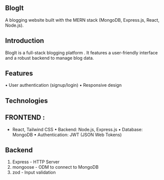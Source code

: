 ## BlogIt

A blogging website built with the MERN stack (MongoDB, Express.js, React, Node.js).

## Introduction

BlogIt is a full-stack blogging platform . It features a user-friendly interface and a robust backend to manage blog data.

## Features

• User authentication (signup/login)
• Responsive design

## Technologies

## FRONTEND :

- React, Tailwind CSS
  • Backend: Node.js, Express.js
  • Database: MongoDB
  • Authentication: JWT (JSON Web Tokens)

## Backend

1. Express - HTTP Server
2. mongoose - ODM to connect to MongoDB
3. zod - Input validation
